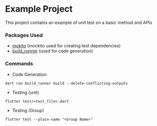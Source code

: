 # Example Project
This project contains an example of unit test on a basic method and APIs

### Packages Used
- [mokito](https://pub.dev/packages/mockito) (mockito used for creating test dependencies)
- [build_runner](https://pub.dev/packages/build_runner) (used for code generation)

### Commands 
- Code Generation
```
dart run build_runner build --delete-conflicting-outputs
```
- Testing (unit)
```
flutter test/<test_file>.dart
```
- Testing (Group)
```
flutter test --plain-name "<Group Name>"
```
